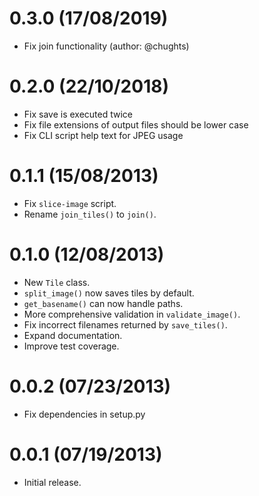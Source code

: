 0.3.0 (17/08/2019)
==================

-   Fix join functionality (author: @chughts)

0.2.0 (22/10/2018)
==================

-   Fix save is executed twice
-   Fix file extensions of output files should be lower case
-   Fix CLI script help text for JPEG usage

0.1.1 (15/08/2013)
==================

-   Fix `slice-image` script.
-   Rename `join_tiles()` to `join()`.

0.1.0 (12/08/2013)
==================

-   New `Tile` class.
-   `split_image()` now saves tiles by default.
-   `get_basename()` can now handle paths.
-   More comprehensive validation in `validate_image()`.
-   Fix incorrect filenames returned by `save_tiles()`.
-   Expand documentation.
-   Improve test coverage.

0.0.2 (07/23/2013)
==================

-   Fix dependencies in setup.py

0.0.1 (07/19/2013)
==================

-   Initial release.